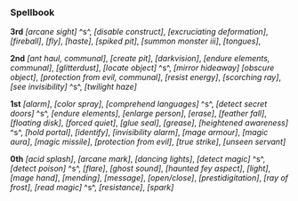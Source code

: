 ### **Spellbook**

**3rd**
*[arcane sight]* ^s^,
*[disable construct]*,
*[excruciating deformation]*,
*[fireball]*,
*[fly]*,
*[haste]*,
*[spiked pit]*,
*[summon monster iii]*,
*[tongues]*,

**2nd**
*[ant haul, communal]*,
*[create pit]*,
*[darkvision]*,
*[endure elements, communal]*,
*[glitterdust]*,
*[locate object]* ^s^,
*[mirror hideaway]*
*[obscure object]*,
*[protection from evil, communal]*,
*[resist energy]*,
*[scorching ray]*,
*[see invisibility]* ^s^,
*[twilight haze]*

**1st**
*[alarm]*,
*[color spray]*,
*[comprehend languages]* ^s^,
*[detect secret doors]* ^s^,
*[endure elements]*,
*[enlarge person]*,
*[erase]*,
*[feather fall]*,
*[floating disk]*,
*[forced quiet]*,
*[glue seal]*,
*[grease]*,
*[heightened awareness]* ^s^,
*[hold portal]*,
*[identify]*,
*[invisibility alarm]*,
*[mage armour]*,
*[magic aura]*,
*[magic missile]*,
*[protection from evil]*,
*[true strike]*,
*[unseen servant]*

**0th**
*[acid splash]*,
*[arcane mark]*,
*[dancing lights]*,
*[detect magic]* ^s^,
*[detect poison]* ^s^,
*[flare]*,
*[ghost sound]*,
*[haunted fey aspect]*,
*[light]*,
*[mage hand]*,
*[mending]*,
*[message]*,
*[open/close]*,
*[prestidigitation]*,
*[ray of frost]*,
*[read magic]* ^s^,
*[resistance]*,
*[spark]*